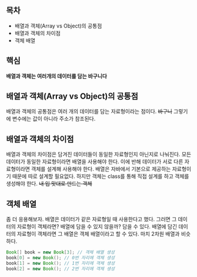 ## 목차
- 배열과 객체(Array vs Object)의 공통점
- 배열과 객체의 차이점
- 객체 배열
## 핵심
**배열과 객체는 여러개의 데이터를 담는 바구니다**

## 배열과 객체(Array vs Object)의 공통점
배열과 객체의 공통점은 여러 개의 데이터를 담는 자료형이라는 점이다. ~~바구니~~ 그렇기에 변수에는 값이 아니라 주소가 참조된다.

## 배열과 객체의 차이점
배열과 객체의 차이점은 담겨진 데이터들이 동일한 자료형인지 아닌지로 나눠진다. 모든 데이터가 동일한 자료형이라면 배열을 사용해야 한다. 이에 반해 데이터가 서로 다른 자료형이라면 객체를 설계해 사용해야 한다. 배열은 자바에서 기본으로 제공하는 자료형이기 때문에 따로 설계할 필요없다. 하지만 객체는 class를 통해 직접 설계를 하고 객체를 생성해야 한다. ~~내 입 맛대로 만드는 객체~~

## 객체 배열
좀 더 응용해보자. 배열은 데이터가 같은 자료형일 때 사용한다고 했다. 그러면 그 데이터의 자료형이 객체라면? 배열에 담을 수 있지 않을까? 담을 수 있다. 배열에 담긴 데이터의 자료형이 객체라면 그 배열은 객체 배열이라고 할 수 있다. 마치 2차원 배열과 비슷하다.

```java
Book[] book = new Book[3]; // 객체 배열 생성
book[0] = new Book(); // 0번 자리에 객체 생성
book[1] = new Book(); // 1번 자리에 객체 생성
book[2] = new Book(); // 2번 자리에 객체 생성
```
